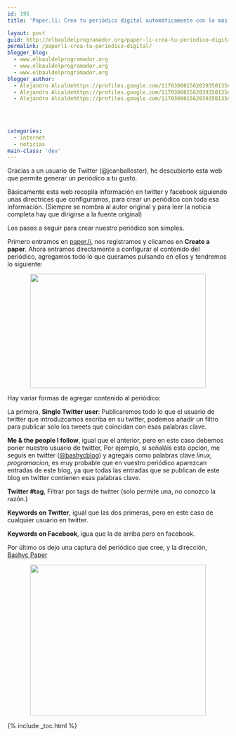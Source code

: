 ```yaml
---
id: 195
title: 'Paper.li: Crea tu periódico digital automáticamente con lo más relevante de Twitter y Facebook'

layout: post
guid: http://elbauldelprogramador.org/paper-li-crea-tu-periodico-digital-automaticamente-con-lo-mas-relevante-de-twitter-y-facebook/
permalink: /paperli-crea-tu-periodico-digital/
blogger_blog:
  - www.elbauldelprogramador.org
  - www.elbauldelprogramador.org
  - www.elbauldelprogramador.org
blogger_author:
  - Alejandro Alcaldehttps://profiles.google.com/117030001562039350135noreply@blogger.com
  - Alejandro Alcaldehttps://profiles.google.com/117030001562039350135noreply@blogger.com
  - Alejandro Alcaldehttps://profiles.google.com/117030001562039350135noreply@blogger.com

  
  
  
categories:
  - internet
  - noticias
main-class: 'dev'
---
```

<div class="iconews">
</div>

Gracias a un usuario de Twitter (@joanballester), he descubierto esta web que permite generar un periódico a tu gusto.

Básicamente esta web recopila información en twitter y facebook siguiendo unas directrices que configuramos, para crear un periódico con toda esa información. (Siempre se nombra al autor original y para leer la noticia completa hay que dirigirse a la fuente original)

Los pasos a seguir para crear nuestro periódico son simples.

Primero entramos en [paper.li][1], nos registramos y clicamos en **Create a paper**. Ahora entramos directamente a configurar el contenido del periódico, agregamos todo lo que queramos pulsando en ellos y tendremos lo siguiente:

  
<!--ad-->

<div class="separator" style="clear: both; text-align: center;">
  <a href="https://2.bp.blogspot.com/-qijtnO2I-UM/TdTIPXp6QJI/AAAAAAAAAgc/SRBe5Je3KRE/s1600/paper.png" imageanchor="1" style="margin-left:1em; margin-right:1em"><img border="0" height="259" width="400" src="https://2.bp.blogspot.com/-qijtnO2I-UM/TdTIPXp6QJI/AAAAAAAAAgc/SRBe5Je3KRE/s400/paper.png" /></a>
</div>

Hay variar formas de agregar contenido al periódico:

La primera, **Single Twitter user**: Publicaremos todo lo que el usuario de twitter que introduzcamos escriba en su twitter, podemos añadir un filtro para publicar solo los tweets que coincidan con esas palabras clave.

**Me & the people I follow**, igual que el anterior, pero en este caso debemos poner nuestro usuario de twitter, Por ejemplo, si señaláis esta opción, me seguís en twitter ([@bashycblog][2]) y agregáis como palabras clave *linux, programacion*, es muy probable que en vuestro periódico aparezcan entradas de este blog, ya que todas las entradas que se publican de este blog en twitter contienen esas palabras clave.

**Twitter #tag**, Filtrar por tags de twitter (solo permite una, no conozco la razón.)

**Keywords on Twitter**, igual que las dos primeras, pero en este caso de cualquier usuario en twitter.

**Keywords on Facebook**, igua que la de arriba pero en facebook.</p> 

Por último os dejo una captura del periódico que cree, y la dirección, [Bashyc Paper][3]

<div class="separator" style="clear: both; text-align: center;">
  <a href="https://1.bp.blogspot.com/-AmaJZNgtmN0/TdTLZ3tDNQI/AAAAAAAAAgk/QOeg7E2tbuY/s1600/peperbashyc.png" imageanchor="1" style="margin-left:1em; margin-right:1em"><img border="0" height="343" width="400" src="https://1.bp.blogspot.com/-AmaJZNgtmN0/TdTLZ3tDNQI/AAAAAAAAAgk/QOeg7E2tbuY/s400/peperbashyc.png" /></a>
</div>



 [1]: http://paper.li/
 [2]: https://twitter.com/#!/bashycBlog
 [3]: http://paper.li/bashycBlog/1305713883

{% include _toc.html %}
